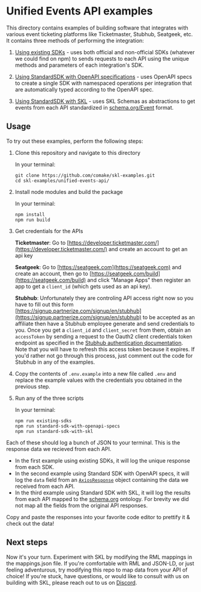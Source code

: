 # Unified Events API examples

This directory contains examples of building software that integrates with various event ticketing platforms like Ticketmaster, Stubhub, Seatgeek, etc. It contains three methods of performing the integration:

1. [Using existing SDKs](https://github.com/comake/skl-examples/blob/main/unified-events-api/src/UsingExistingSdks.ts) - uses both official and non-official SDKs (whatever we could find on npm) to sends requests to each API using the unique methods and parameters of each integration's SDK.

2. [Using StandardSDK with OpenAPI specifications](https://github.com/comake/skl-examples/blob/main/unified-events-api/src/UsingStandardSdkWithOpenApiSpecs.ts) - uses OpenAPI specs to create a single SDK with namespaced operations per integration that are automatically typed according to the OpenAPI spec.

3. [Using StandardSDK with SKL](https://github.com/comake/skl-examples/blob/main/unified-events-api/src/UsingStandardSdkWithSkl.ts) - uses SKL Schemas as abstractions to get events from each API standardized in [schema.org/Event](https://schema.org/Event) format.

## Usage

To try out these examples, perform the following steps:

1. Clone this repository and navigate to this directory

    In your terminal: 

    ```shell
    git clone https://github.com/comake/skl-examples.git
    cd skl-examples/unified-events-api/
    ```

2. Install node modules and build the package

    In your terminal: 

    ```shell
    npm install
    npm run build
    ```

3. Get credentials for the APIs

    **Ticketmaster**: Go to [https://developer.ticketmaster.com/](https://developer.ticketmaster.com/) and create an account to get an api key

    **Seatgeek**: Go to [https://seatgeek.com](https://seatgeek.com) and create an account, then go to [https://seatgeek.com/build](https://seatgeek.com/build) and click "Manage Apps" then register an app to get a `client_id` (which gets used as an api key).

    **Stubhub**: Unfortunately they are controling API access right now so you have to fill out this form [https://signup.partnerize.com/signup/en/stubhub](https://signup.partnerize.com/signup/en/stubhub) to be accepted as an affiliate then have a Stubhub employee generate and send credentials to you. Once you get a `client_id` and `client_secret` from them, obtain an `accessToken` by sending a request to the Oauth2 client credentials token endpoint as specified in the [Stubhub authentication documentation](https://developer.stubhub.com/docs/authentication/application-only-authentication-flow#2-obtain-an-access-token). Note that you will have to refresh this access token because it expires. If you'd rather not go through this process, just comment out the code for Stubhub in any of the examples.

4. Copy the contents of `.env.example` into a new file called `.env` and replace the example values with the credentials you obtained in the previous step.

5. Run any of the three scripts

    In your terminal: 
    
    ```shell
    npm run existing-sdks
    npm run standard-sdk-with-openapi-specs
    npm run standard-sdk-with-skl
    ```

Each of these should log a bunch of JSON to your terminal. This is the response data we recieved from each API.

- In the first example using existing SDKs, it will log the unique response from each SDK.
- In the second example using Standard SDK with OpenAPI specs, it will log the `data` field from an [`AxiosResponse`](https://github.com/axios/axios#response-schema) object containing the data we received from each API.
- In the third example using Standard SDK with SKL, it will log the results from each API mapped to the [schema.org](https://schema.org) ontology. For brevity we did not map all the fields from the original API responses. 

Copy and paste the responses into your favorite code editor to prettify it & check out the data! 

## Next steps

Now it's your turn. Experiment with SKL by modifying the RML mappings in the mappings.json file. If you're comfortable with RML and JSON-LD, or just feeling adventurous, try modifying this repo to map data from your API of choice! If you're stuck, have questions, or would like to consult with us on building with SKL, please reach out to us on [Discord](https://discord.gg/stvfSB8kpG?ref=https://github.com/comake/skl-examples).